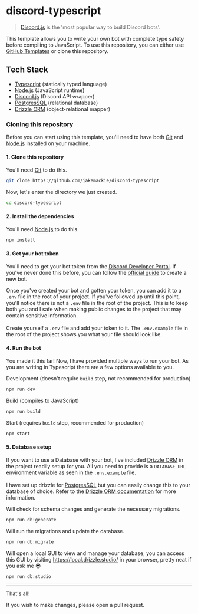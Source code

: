 # discord-typescript

> [Discord.js](https://discord.js.org/) is the 'most popular way to build Discord bots'.

This template allows you to write your own bot with complete type safety before compiling to JavaScript. To use this repository, you can either use [GitHub Templates](https://docs.github.com/en/issues/planning-and-tracking-with-projects/creating-projects/copying-an-existing-project) or clone this repository.

## Tech Stack
- [Typescript](https://www.typescriptlang.org/) (statically typed language)
- [Node.js](https://nodejs.org/en/) (JavaScript runtime)
- [Discord.js](https://discord.js.org/) (Discord API wrapper)
- [PostgresSQL](https://www.postgresql.org/) (relational database)
- [Drizzle ORM](https://orm.drizzle.team/) (object-relational mapper)

### Cloning this repository

Before you can start using this template, you'll need to have both [Git](https://git-scm.com/) and [Node.js](https://nodejs.org/en/) installed on your machine.

#### 1. Clone this repository

You'll need [Git](https://git-scm.com/) to do this.

```bash
git clone https://github.com/jakemackie/discord-typescript
```

Now, let's enter the directory we just created.

```bash
cd discord-typescript
```

#### 2. Install the dependencies

You'll need [Node.js](https://nodejs.org/en/) to do this.

```bash
npm install
```

#### 3. Get your bot token

You'll need to get your bot token from the [Discord Developer Portal](https://discord.com/developers/applications). If you've never done this before, you can follow the [official guide](https://discordjs.guide/preparations/setting-up-a-bot-application.html#creating-your-bot) to create a new bot.

Once you've created your bot and gotten your token, you can add it to a `.env` file in the root of your project. If you've followed up until this point, you'll notice there is not a `.env` file in the root of the project. This is to keep both you and I safe when making public changes to the project that may contain sensitive information.
<br />
<br />
Create yourself a `.env` file and add your token to it. The `.env.example` file in the root of the project shows you what your file should look like.

#### 4. Run the bot

You made it this far! Now, I have provided multiple ways to run your bot. As you are writing in Typescript there are a few options available to you.

Development (doesn't require `build` step, not recommended for production)

```bash
npm run dev
```

Build (compiles to JavaScript)

```bash
npm run build
```

Start (requires `build` step, recommended for production)

```bash
npm start
```

#### 5. Database setup

If you want to use a Database with your bot, I've included [Drizzle ORM](https://orm.drizzle.team/) in the project readily setup for you. All you need to provide is a `DATABASE_URL` environment variable as seen in the `.env.example` file.
<br />
<br />
I have set up drizzle for [PostgresSQL](https://www.postgresql.org/) but you can easily change this to your database of choice. Refer to the [Drizzle ORM documentation](https://orm.drizzle.team/docs/overview) for more information.

Will check for schema changes and generate the necessary migrations.

```bash
npm run db:generate
```

Will run the migrations and update the database.

```bash
npm run db:migrate
```

Will open a local GUI to view and manage your database, you can access this GUI by visiting https://local.drizzle.studio/ in your browser, pretty neat if you ask me 😎

```bash
npm run db:studio
```

---

That's all!

If you wish to make changes, please open a pull request.
